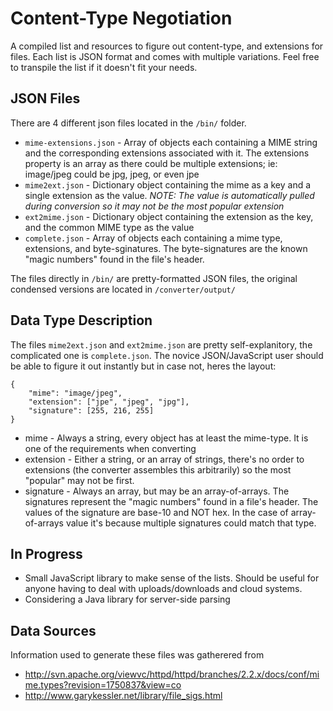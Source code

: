 # Content-Type Negotiation

A compiled list and resources to figure out content-type, and extensions for files. Each list is JSON format and comes with multiple variations. Feel free to transpile the list if it doesn't fit your needs.

## JSON Files
There are 4 different json files located in the `/bin/` folder.
 * `mime-extensions.json` - Array of objects each containing a MIME string and the corresponding extensions associated with it. The extensions property is an array as there could be multiple extensions; ie: image/jpeg could be jpg, jpeg, or even jpe
 * `mime2ext.json` - Dictionary object containing the mime as a key and a single extension as the value. _NOTE: The value is automatically pulled during conversion so it may not be the most popular extension_
 * `ext2mime.json` - Dictionary object containing the extension as the key, and the common MIME type as the value
 * `complete.json` - Array of objects each containing a mime type, extensions, and byte-sginatures. The byte-signatures are the known "magic numbers" found in the file's header.

The files directly in `/bin/` are pretty-formatted JSON files, the original condensed versions are located in `/converter/output/`

## Data Type Description
The files `mime2ext.json` and `ext2mime.json` are pretty self-explanitory, the complicated one is `complete.json`. The novice JSON/JavaScript user should be able to figure it out instantly but in case not, heres the layout:

```
{
    "mime": "image/jpeg",
    "extension": ["jpe", "jpeg", "jpg"],
    "signature": [255, 216, 255]
}
```
 * mime - Always a string, every object has at least the mime-type. It is one of the requirements when converting
 * extension - Either a string, or an array of strings, there's no order to extensions (the converter assembles this arbitrarily) so the most "popular" may not be first.
 * signature - Always an array, but may be an array-of-arrays. The signatures represent the "magic numbers" found in a file's header. The values of the signature are base-10 and NOT hex. In the case of array-of-arrays value it's because multiple signatures could match that type.

## In Progress
 * Small JavaScript library to make sense of the lists. Should be useful for anyone having to deal with uploads/downloads and cloud systems.
 * Considering a Java library for server-side parsing

## Data Sources
Information used to generate these files was gatherered from
 * http://svn.apache.org/viewvc/httpd/httpd/branches/2.2.x/docs/conf/mime.types?revision=1750837&view=co
 * http://www.garykessler.net/library/file_sigs.html
